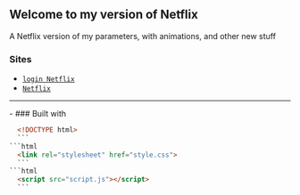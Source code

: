 ## Welcome to my version of Netflix

A Netflix version of my parameters, with animations, and other new stuff

### Sites

- [`login Netflix`](https://clasrcdm.github.io/MyNetflix/Pags/login/netflixlogin.html)
- [`Netflix`]()
<hr>
- ### Built with

  ```html
    <!DOCTYPE html>
    ```
  ```html
    <link rel="stylesheet" href="style.css">
    ```
  ```html
    <script src="script.js"></script>
    ```
